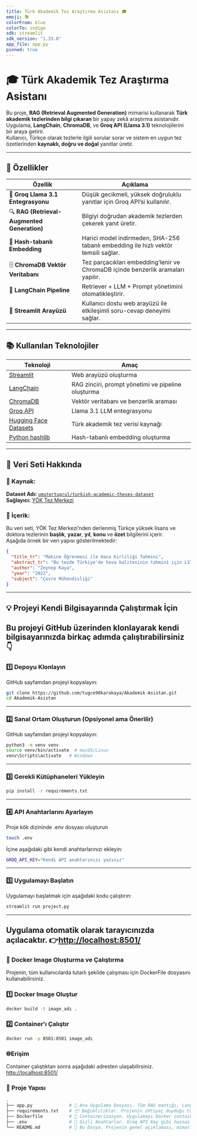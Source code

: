 ```yaml
---
title: Türk Akademik Tez Araştırma Asistanı 🎓
emoji: 📚
colorFrom: blue
colorTo: indigo
sdk: streamlit
sdk_version: "1.33.0"
app_file: app.py
pinned: true
---
```


# 🎓 Türk Akademik Tez Araştırma Asistanı

Bu proje, **RAG (Retrieval Augmented Generation)** mimarisi kullanarak **Türk akademik tezlerinden bilgi çıkaran** bir yapay zekâ araştırma asistanıdır.  
Uygulama, **LangChain**, **ChromaDB**, ve **Groq API (Llama 3.1)** teknolojilerini bir araya getirir.  
Kullanıcı, Türkçe olarak tezlerle ilgili sorular sorar ve sistem en uygun tez özetlerinden **kaynaklı, doğru ve doğal** yanıtlar üretir.

---

## 🚀 Özellikler

| Özellik | Açıklama |
|----------|-----------|
| 🧠 **Groq Llama 3.1 Entegrasyonu** | Düşük gecikmeli, yüksek doğruluklu yanıtlar için Groq API’si kullanılır. |
| 🔍 **RAG (Retrieval-Augmented Generation)** | Bilgiyi doğrudan akademik tezlerden çekerek yanıt üretir. |
| 💾 **Hash-tabanlı Embedding** | Harici model indirmeden, SHA-256 tabanlı embedding ile hızlı vektör temsili sağlar. |
| 🗄️ **ChromaDB Vektör Veritabanı** | Tez parçacıkları embedding’lenir ve ChromaDB içinde benzerlik aramaları yapılır. |
| 🧩 **LangChain Pipeline** | Retriever + LLM + Prompt yönetimini otomatikleştirir. |
| 💬 **Streamlit Arayüzü** | Kullanıcı dostu web arayüzü ile etkileşimli soru-cevap deneyimi sağlar. |

---

## 📚 Kullanılan Teknolojiler

| Teknoloji | Amaç |
|------------|------|
| [Streamlit](https://streamlit.io) | Web arayüzü oluşturma |
| [LangChain](https://www.langchain.com) | RAG zinciri, prompt yönetimi ve pipeline oluşturma |
| [ChromaDB](https://www.trychroma.com) | Vektör veritabanı ve benzerlik araması |
| [Groq API](https://console.groq.com/) | Llama 3.1 LLM entegrasyonu |
| [Hugging Face Datasets](https://huggingface.co/datasets/umutertugrul/turkish-academic-theses-dataset) | Türk akademik tez verisi kaynağı |
| [Python hashlib](https://docs.python.org/3/library/hashlib.html) | Hash-tabanlı embedding oluşturma |

---

## 🧾 Veri Seti Hakkında

### 📘 Kaynak:
**Dataset Adı:** [`umutertugrul/turkish-academic-theses-dataset`](https://huggingface.co/datasets/umutertugrul/turkish-academic-theses-dataset)  
**Sağlayıcı:** [YÖK Tez Merkezi](https://tez.yok.gov.tr/UlusalTezMerkezi/)

### 🧩 İçerik:
Bu veri seti, YÖK Tez Merkezi’nden derlenmiş Türkçe yüksek lisans ve doktora tezlerinin **başlık**, **yazar**, **yıl**, **konu** ve **özet** bilgilerini içerir.  
Aşağıda örnek bir veri yapısı gösterilmektedir:

```json
{
  "title_tr": "Makine Öğrenmesi ile Hava Kirliliği Tahmini",
  "abstract_tr": "Bu tezde Türkiye'de hava kalitesinin tahmini için LSTM modelleri kullanılmıştır...",
  "author": "Zeynep Kaya",
  "year": "2022",
  "subject": "Çevre Mühendisliği"
}

```
---
## 💡 Projeyi Kendi Bilgisayarında Çalıştırmak İçin

Bu projeyi GitHub üzerinden klonlayarak kendi bilgisayarınızda birkaç adımda çalıştırabilirsiniz 👇  
---
### 1️⃣ Depoyu Klonlayın
GitHub sayfamdan projeyi kopyalayın:
```bash
git clone https://github.com/tugce90karakaya/Akademik-Asistan.git
cd Akademik-Asistan
```
---
### 2️⃣ Sanal Ortam Oluşturun (Opsiyonel ama Önerilir) 
GitHub sayfamdan projeyi kopyalayın:
```bash
python3 -m venv venv
source venv/bin/activate  # macOS/Linux
venv\Scripts\activate   # Windows
```
---
### 3️⃣ Gerekli Kütüphaneleri Yükleyin
```bash
pip install -r requirements.txt
```
---
### 4️⃣ API Anahtarlarını Ayarlayın
Proje kök dizininde .env dosyası oluşturun
```bash
touch .env
```
İçine aşağıdaki gibi kendi anahtarlarınızı ekleyin:
```bash
GROQ_API_KEY="Kendi API anahtarınızı yazınız"
```
---
### 5️⃣ Uygulamayı Başlatın
Uygulamayı başlatmak için aşağıdaki kodu çalıştırın:
```bash
streamlit run project.py
```
---
Uygulama otomatik olarak tarayıcınızda açılacaktır.
👉[http://localhost:8501/](http://localhost:8501/)
---
### 🚀 Docker Image Oluşturma ve Çalıştırma
Projenin, tüm kullanıcılarda tutarlı şekilde çalışması için DockerFile dosyasını kullanabilirsiniz.

### 1️⃣ Docker Image Oluştur
```bash
docker build -t image_adı .
```
### 2️⃣ Container'ı Çalıştır
```bash
docker run -p 8501:8501 image_adı
```
### 🌐Erişim
Container çalıştıktan sonra aşağıdaki adresten ulaşabilirsiniz.
[http://localhost:8501/](http://localhost:8501/)

### 📁 Proje Yapısı
```bash
.
├── app.py              # 🚀 Ana Uygulama Dosyası. Tüm RAG mantığı, LangChain zinciri, ChromaDB kurulumu ve Streamlit arayüz kodu bu dosyada yer alır.
├── requirements.txt    # 📦 Bağımlılıklar. Projenin ihtiyaç duyduğu tüm Python kütüphaneleri (streamlit, langchain-groq, datasets vb.) bu dosyada listelenir.
├── Dockerfile          # 🐳 Containerizasyon. Uygulamayı Docker container'ında çalıştırmak için gerekli yapılandırma dosyası.
├── .env                # 🔑 Gizli Anahtarlar. Groq API Key gibi hassas bilgiler burada saklanır. **Bu dosya Git deposuna ASLA dahil edilmemelidir.**
└── README.md           # 📜 Bu Dosya. Projenin genel açıklaması, mimarisi ve adım adım kurulum talimatları.     
```


